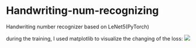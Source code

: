 # Handwriting-num-recognizing
Handwriting number recognizer based on LeNet5(PyTorch)

during the training, I used matplotlib to visualize the changing of the loss:
<img src=".\training loss curve_1.jpg">

